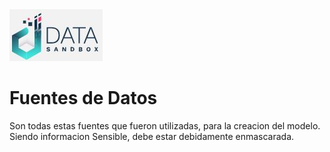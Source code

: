 <img src="/App/logdat.JPG" alt="My cool logo"/>

# Fuentes de Datos

Son todas estas fuentes que fueron utilizadas, para la creacion del modelo.
Siendo informacion Sensible, debe estar debidamente enmascarada.
